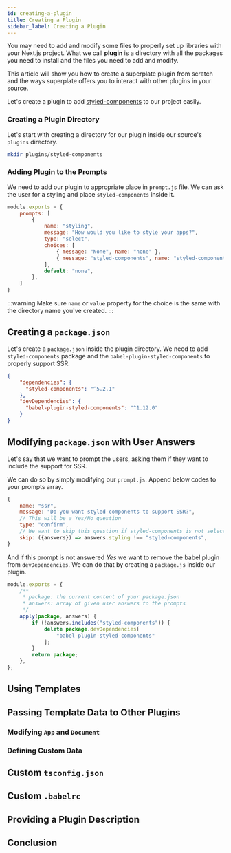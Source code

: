 ```yaml
---
id: creating-a-plugin
title: Creating a Plugin
sidebar_label: Creating a Plugin
---
```


You may need to add and modify some files to properly set up libraries with your Next.js project. What we call **plugin** is a directory with all the packages you need to install and the files you need to add and modify.

This article will show you how to create a superplate plugin from scratch and the ways superplate offers you to interact with other plugins in your source. 

Let's create a plugin to add [styled-components](https://styled-components.com) to our project easily. 

### Creating a Plugin Directory

Let's start with creating a directory for our plugin inside our source's `plugins` directory.

```bash
mkdir plugins/styled-components
```

### Adding Plugin to the Prompts

We need to add our plugin to appropriate place in `prompt.js` file. We can ask the user for a styling and place `styled-components` inside it.

```js
module.exports = {
    prompts: [
        {
            name: "styling",
            message: "How would you like to style your apps?",
            type: "select",
            choices: [
                { message: "None", name: "none" },
                { message: "styled-components", name: "styled-components" },
            ],
            default: "none",
        },
    ]
}
```

:::warning
Make sure `name` or `value` property for the choice is the same with the directory name you've created.
:::

## Creating a `package.json`

Let's create a `package.json` inside the plugin directory. We need to add `styled-components` package and the `babel-plugin-styled-components` to properly support SSR. 

```json
{
    "dependencies": {
      "styled-components": "^5.2.1"
    },
    "devDependencies": {
      "babel-plugin-styled-components": "^1.12.0"
    }
}
```

## Modifying `package.json` with User Answers

Let's say that we want to prompt the users, asking them if they want to include the support for SSR.

We can do so by simply modifying our `prompt.js`. Append below codes to your prompts array. 

```js
{
    name: "ssr",
    message: "Do you want styled-components to support SSR?",
    // This will be a Yes/No question
    type: "confirm",
    // We want to skip this question if styled-components is not selected.
    skip: ({answers}) => answers.styling !== "styled-components",
}
```

And if this prompt is not answered *Yes* we want to remove the babel plugin from `devDependencies`. We can do that by creating a `package.js` inside our plugin.

```js
module.exports = {
    /**
     * package: the current content of your package.json
     * answers: array of given user answers to the prompts 
     */
    apply(package, answers) {
        if (!answers.includes("styled-components")) {
            delete package.devDependencies[
                "babel-plugin-styled-components"
            ];
        }
        return package;
    },
};
```

## Using Templates

## Passing Template Data to Other Plugins

### Modifying `App` and `Document`

### Defining Custom Data

## Custom `tsconfig.json`

## Custom `.babelrc`

## Providing a Plugin Description

## Conclusion

